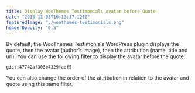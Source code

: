 ```yaml
---
title: Display WooThemes Testimonials Avatar before Quote
date: "2015-11-03T16:13:37.121Z"
featuredImage: "./woothemes-testimonials.png"
headerOpacity: "0.5"
---
```


By default, the WooThemes Testimonials WordPress plugin displays the quote, then the avatar (author’s image), then the attribution (name, title and url). You can use the following filter to display the avatar before the quote:

`gist:47742af303b4329fadf5`

You can also change the order of the attribution in relation to the avatar and quote using this same filter.